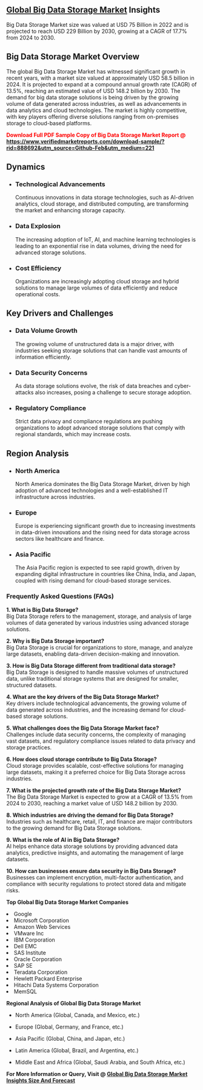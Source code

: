 <h2><a href="https://www.verifiedmarketreports.com/download-sample/?rid=888692&amp;utm_source=Github&amp;utm_medium=221" target="_blank">Global Big Data Storage Market</a> Insights</h2><p>Big Data Storage Market size was valued at USD 75 Billion in 2022 and is projected to reach USD 229 Billion by 2030, growing at a CAGR of 17.7% from 2024 to 2030.</p><p> <h2>Big Data Storage Market Overview</h2> <p>The global Big Data Storage Market has witnessed significant growth in recent years, with a market size valued at approximately USD 58.5 billion in 2024. It is projected to expand at a compound annual growth rate (CAGR) of 13.5%, reaching an estimated value of USD 148.2 billion by 2030. The demand for big data storage solutions is being driven by the growing volume of data generated across industries, as well as advancements in data analytics and cloud technologies. The market is highly competitive, with key players offering diverse solutions ranging from on-premises storage to cloud-based platforms.</p> <p><strong><p><span class=""><span style="color: #ff0000;"><strong>Download Full PDF Sample Copy of Big Data Storage Market Report</strong> @ </span><a href="https://www.verifiedmarketreports.com/download-sample/?rid=888692&amp;utm_source=Github-Feb&amp;utm_medium=221" target="_blank">https://www.verifiedmarketreports.com/download-sample/?rid=888692&amp;utm_source=Github-Feb&amp;utm_medium=221</a></span></p></strong></p> <h2>Dynamics</h2> <ul> <li><h3>Technological Advancements</h3>Continuous innovations in data storage technologies, such as AI-driven analytics, cloud storage, and distributed computing, are transforming the market and enhancing storage capacity.</li> <li><h3>Data Explosion</h3>The increasing adoption of IoT, AI, and machine learning technologies is leading to an exponential rise in data volumes, driving the need for advanced storage solutions.</li> <li><h3>Cost Efficiency</h3>Organizations are increasingly adopting cloud storage and hybrid solutions to manage large volumes of data efficiently and reduce operational costs.</li> </ul> <h2>Key Drivers and Challenges</h2> <ul> <li><h3>Data Volume Growth</h3>The growing volume of unstructured data is a major driver, with industries seeking storage solutions that can handle vast amounts of information efficiently.</li> <li><h3>Data Security Concerns</h3>As data storage solutions evolve, the risk of data breaches and cyber-attacks also increases, posing a challenge to secure storage adoption.</li> <li><h3>Regulatory Compliance</h3>Strict data privacy and compliance regulations are pushing organizations to adopt advanced storage solutions that comply with regional standards, which may increase costs.</li> </ul> <h2>Region Analysis</h2> <ul> <li><h3>North America</h3>North America dominates the Big Data Storage Market, driven by high adoption of advanced technologies and a well-established IT infrastructure across industries.</li> <li><h3>Europe</h3>Europe is experiencing significant growth due to increasing investments in data-driven innovations and the rising need for data storage across sectors like healthcare and finance.</li> <li><h3>Asia Pacific</h3>The Asia Pacific region is expected to see rapid growth, driven by expanding digital infrastructure in countries like China, India, and Japan, coupled with rising demand for cloud-based storage services.</li> </ul> <h3>Frequently Asked Questions (FAQs)</h3> <p><strong>1. What is Big Data Storage?</strong><br>Big Data Storage refers to the management, storage, and analysis of large volumes of data generated by various industries using advanced storage solutions.</p> <p><strong>2. Why is Big Data Storage important?</strong><br>Big Data Storage is crucial for organizations to store, manage, and analyze large datasets, enabling data-driven decision-making and innovation.</p> <p><strong>3. How is Big Data Storage different from traditional data storage?</strong><br>Big Data Storage is designed to handle massive volumes of unstructured data, unlike traditional storage systems that are designed for smaller, structured datasets.</p> <p><strong>4. What are the key drivers of the Big Data Storage Market?</strong><br>Key drivers include technological advancements, the growing volume of data generated across industries, and the increasing demand for cloud-based storage solutions.</p> <p><strong>5. What challenges does the Big Data Storage Market face?</strong><br>Challenges include data security concerns, the complexity of managing vast datasets, and regulatory compliance issues related to data privacy and storage practices.</p> <p><strong>6. How does cloud storage contribute to Big Data Storage?</strong><br>Cloud storage provides scalable, cost-effective solutions for managing large datasets, making it a preferred choice for Big Data Storage across industries.</p> <p><strong>7. What is the projected growth rate of the Big Data Storage Market?</strong><br>The Big Data Storage Market is expected to grow at a CAGR of 13.5% from 2024 to 2030, reaching a market value of USD 148.2 billion by 2030.</p> <p><strong>8. Which industries are driving the demand for Big Data Storage?</strong><br>Industries such as healthcare, retail, IT, and finance are major contributors to the growing demand for Big Data Storage solutions.</p> <p><strong>9. What is the role of AI in Big Data Storage?</strong><br>AI helps enhance data storage solutions by providing advanced data analytics, predictive insights, and automating the management of large datasets.</p> <p><strong>10. How can businesses ensure data security in Big Data Storage?</strong><br>Businesses can implement encryption, multi-factor authentication, and compliance with security regulations to protect stored data and mitigate risks.</p> </p><p><strong>Top Global Big Data Storage Market Companies</strong></p><div data-test-id=""><p><li>Google</li><li> Microsoft Corporation</li><li> Amazon Web Services</li><li> VMware Inc</li><li> IBM Corporation</li><li> Dell EMC</li><li> SAS Institute</li><li> Oracle Corporation</li><li> SAP SE</li><li> Teradata Corporation</li><li> Hewlett Packard Enterprise</li><li> Hitachi Data Systems Corporation</li><li> MemSQL</li></p><div><strong>Regional Analysis of&nbsp;Global Big Data Storage Market</strong></div><ul><li dir="ltr"><p dir="ltr">North America&nbsp;(Global, Canada, and Mexico, etc.)</p></li><li dir="ltr"><p dir="ltr">Europe (Global, Germany, and France, etc.)</p></li><li dir="ltr"><p dir="ltr">Asia Pacific&nbsp;(Global, China, and Japan, etc.)</p></li><li dir="ltr"><p dir="ltr">Latin America&nbsp;(Global, Brazil, and Argentina, etc.)</p></li><li dir="ltr">Middle East and Africa&nbsp;(Global, Saudi Arabia, and South Africa, etc.)</li></ul><p><strong>For More Information or Query, Visit @&nbsp;</strong><strong><a href="https://www.verifiedmarketreports.com/product/big-data-storage-market/?utm_source=Github&amp;utm_medium=221" target="_blank">Global Big Data Storage Market Insights Size And Forecast</a></strong></p></div>
